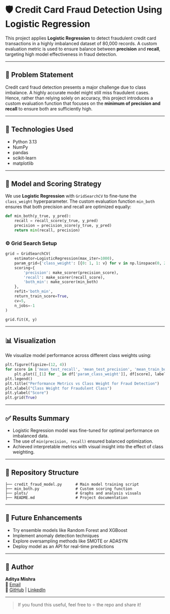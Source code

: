 # 🛡️ Credit Card Fraud Detection Using Logistic Regression

This project applies **Logistic Regression** to detect fraudulent credit card transactions in a highly imbalanced dataset of 80,000 records. A custom evaluation metric is used to ensure balance between **precision** and **recall**, targeting high model effectiveness in fraud detection.

---

## 📌 Problem Statement

Credit card fraud detection presents a major challenge due to class imbalance. A highly accurate model might still miss fraudulent cases. Hence, rather than relying solely on accuracy, this project introduces a custom evaluation function that focuses on the **minimum of precision and recall** to ensure both are sufficiently high.

---

## 🚀 Technologies Used

- Python 3.13
- NumPy
- pandas
- scikit-learn
- matplotlib

---

## 🧠 Model and Scoring Strategy

We use **Logistic Regression** with `GridSearchCV` to fine-tune the `class_weight` hyperparameter. The custom evaluation function `min_both` ensures that both precision and recall are optimized equally:

```python
def min_both(y_true, y_pred):
    recall = recall_score(y_true, y_pred)
    precision = precision_score(y_true, y_pred)
    return min(recall, precision)
```

### ⚙️ Grid Search Setup

```python
grid = GridSearchCV(
    estimator=LogisticRegression(max_iter=1000),
    param_grid={'class_weight': [{0: 1, 1: v} for v in np.linspace(0, 20, 30)]},
    scoring={
        'precision': make_scorer(precision_score),
        'recall': make_scorer(recall_score),
        'both_min': make_scorer(min_both)
    },
    refit='both_min',
    return_train_score=True,
    cv=5,
    n_jobs=-1
)

grid.fit(X, y)
```

---

## 📊 Visualization

We visualize model performance across different class weights using:

```python
plt.figure(figsize=(12, 4))
for score in ['mean_test_recall', 'mean_test_precision', 'mean_train_both_min']:
    plt.plot([_[1] for _ in df['param_class_weight']], df[score], label=score)
plt.legend()
plt.title("Performance Metrics vs Class Weight for Fraud Detection")
plt.xlabel("Class Weight for Fraudulent Class")
plt.ylabel("Score")
plt.grid(True)
```

---

## ✅ Results Summary

- Logistic Regression model was fine-tuned for optimal performance on imbalanced data.
- The use of `min(precision, recall)` ensured balanced optimization.
- Achieved interpretable metrics with visual insight into the effect of class weighting.

---

## 📁 Repository Structure

```
├── credit_fraud_model.py      # Main model training script
├── min_both.py                # Custom scoring function
├── plots/                     # Graphs and analysis visuals
├── README.md                  # Project documentation
```

---

## 📌 Future Enhancements

- Try ensemble models like Random Forest and XGBoost
- Implement anomaly detection techniques
- Explore oversampling methods like SMOTE or ADASYN
- Deploy model as an API for real-time predictions

---

## 🙌 Author

**Aditya Mishra**  
📧 [Email](mailto:workingmishraji@gmail.com)  
🔗 [GitHub](https://github.com/yourusername) | [LinkedIn](https://www.linkedin.com/in/yourprofile)

---

> If you found this useful, feel free to ⭐ the repo and share it!
